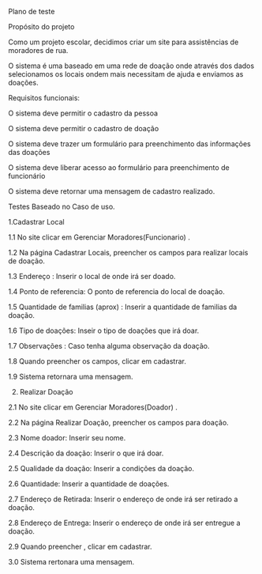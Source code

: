 Plano de teste


Propósito do projeto


Como um projeto escolar, decidimos criar um site para assistências de moradores de rua. 

O sistema é uma baseado em uma rede de doação onde através dos dados selecionamos os locais ondem mais necessitam de ajuda e enviamos as doações.


Requisitos funcionais:


O sistema deve permitir o cadastro da pessoa

O sistema deve permitir o cadastro de doação

O sistema deve trazer um formulário para preenchimento das informações das doações

O sistema deve liberar acesso ao formulário para preenchimento de funcionário

O sistema deve retornar uma mensagem de cadastro realizado.


Testes Baseado no Caso de uso.


1.Cadastrar Local
  
  
1.1 No site clicar em Gerenciar Moradores(Funcionario) .

1.2 Na página Cadastrar Locais, preencher os campos para realizar locais de doação.

1.3 Endereço : Inserir o local de onde irá ser doado.

1.4 Ponto de referencia: O ponto de referencia do local de doação.

1.5 Quantidade de familias (aprox) : Inserir a quantidade de familias da doação.

1.6 Tipo de doações: Inseir o tipo de doações que irá doar.

1.7 Observações : Caso tenha alguma observação da doação.   

1.8 Quando preencher os campos, clicar em cadastrar.

1.9 Sistema retornara uma mensagem. 



2. Realizar Doação


2.1 No site clicar em Gerenciar Moradores(Doador) .

2.2 Na página Realizar Doação, preencher os campos para doação.

2.3 Nome doador: Inserir seu nome.

2.4 Descrição da doação: Inserir o que irá doar.

2.5 Qualidade da doação: Inserir a condições da doação.

2.6 Quantidade: Inserir a quantidade de doações.

2.7 Endereço de Retirada: Inserir o endereço de onde irá ser retirado a doação.

2.8 Endereço de Entrega: Inserir o endereço de onde irá ser entregue a doação.

2.9 Quando preencher , clicar em cadastrar.

3.0 Sistema rertonara uma mensagem.

